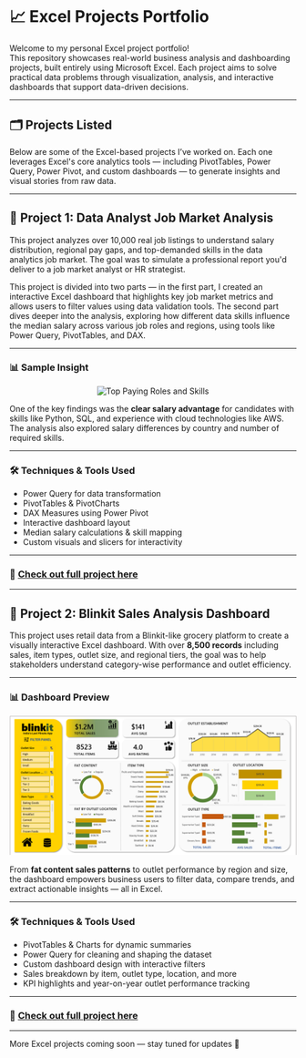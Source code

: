
# 📈 Excel Projects Portfolio

Welcome to my personal Excel project portfolio!  
This repository showcases real-world business analysis and dashboarding projects, built entirely using Microsoft Excel. Each project aims to solve practical data problems through visualization, analysis, and interactive dashboards that support data-driven decisions.

---

## 🗂️ Projects Listed

Below are some of the Excel-based projects I’ve worked on. Each one leverages Excel's core analytics tools — including PivotTables, Power Query, Power Pivot, and custom dashboards — to generate insights and visual stories from raw data.

---

## 📍 Project 1: Data Analyst Job Market Analysis

This project analyzes over 10,000 real job listings to understand salary distribution, regional pay gaps, and top-demanded skills in the data analytics job market. The goal was to simulate a professional report you'd deliver to a job market analyst or HR strategist.

This project is divided into two parts — in the first part, I created an interactive Excel dashboard that highlights key job market metrics and allows users to filter values using data validation tools. The second part dives deeper into the analysis, exploring how different data skills influence the median salary across various job roles and regions, using tools like Power Query, PivotTables, and DAX.


---

### 📊 Sample Insight

<div align="center">
  <img src="https://github.com/user-attachments/assets/4cff3c4b-22aa-4406-ba65-02ab9ddad528" alt="Top Paying Roles and Skills" width="600">
</div>

One of the key findings was the **clear salary advantage** for candidates with skills like Python, SQL, and experience with cloud technologies like AWS. The analysis also explored salary differences by country and number of required skills.

---

### 🛠️ Techniques & Tools Used  
- Power Query for data transformation  
- PivotTables & PivotCharts  
- DAX Measures using Power Pivot  
- Interactive dashboard layout  
- Median salary calculations & skill mapping  
- Custom visuals and slicers for interactivity

---

### 📎 [Check out full project here](./Data%20Jobs%20Salary%20Analysis%20-%201/README.md)

---

## 📍 Project 2: Blinkit Sales Analysis Dashboard

This project uses retail data from a Blinkit-like grocery platform to create a visually interactive Excel dashboard. With over **8,500 records** including sales, item types, outlet size, and regional tiers, the goal was to help stakeholders understand category-wise performance and outlet efficiency.

---

### 📊 Dashboard Preview

![Blinkit Dashboard](./Blinkit%20Analysis%20Project%20-%202/assets/dashboard.png)

From **fat content sales patterns** to outlet performance by region and size, the dashboard empowers business users to filter data, compare trends, and extract actionable insights — all in Excel.

---

### 🛠️ Techniques & Tools Used  
- PivotTables & Charts for dynamic summaries  
- Power Query for cleaning and shaping the dataset  
- Custom dashboard design with interactive filters  
- Sales breakdown by item, outlet type, location, and more  
- KPI highlights and year-on-year outlet performance tracking  

---

### 📎 [Check out full project here](./Blinkit%20Analysis%20Project%20-%202/README.md)

---

More Excel projects coming soon — stay tuned for updates 🚀

